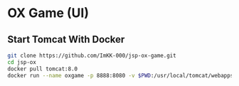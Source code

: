 # OX Game (UI)

## Start Tomcat With Docker

```bash
git clone https://github.com/ImKK-000/jsp-ox-game.git
cd jsp-ox
docker pull tomcat:8.0
docker run --name oxgame -p 8888:8080 -v $PWD:/usr/local/tomcat/webapps/oxgame -d tomcat:8.0
```
